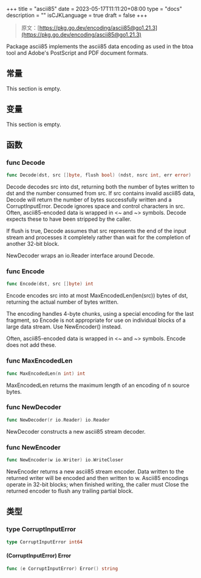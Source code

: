 +++
title = "ascii85"
date = 2023-05-17T11:11:20+08:00
type = "docs"
description = ""
isCJKLanguage = true
draft = false
+++
> 原文：[https://pkg.go.dev/encoding/ascii85@go1.21.3](https://pkg.go.dev/encoding/ascii85@go1.21.3)

Package ascii85 implements the ascii85 data encoding as used in the btoa tool and Adobe's PostScript and PDF document formats.

## 常量 

This section is empty.

## 变量

This section is empty.

## 函数

### func Decode 

``` go 
func Decode(dst, src []byte, flush bool) (ndst, nsrc int, err error)
```

Decode decodes src into dst, returning both the number of bytes written to dst and the number consumed from src. If src contains invalid ascii85 data, Decode will return the number of bytes successfully written and a CorruptInputError. Decode ignores space and control characters in src. Often, ascii85-encoded data is wrapped in <~ and ~> symbols. Decode expects these to have been stripped by the caller.

If flush is true, Decode assumes that src represents the end of the input stream and processes it completely rather than wait for the completion of another 32-bit block.

NewDecoder wraps an io.Reader interface around Decode.

### func Encode 

``` go 
func Encode(dst, src []byte) int
```

Encode encodes src into at most MaxEncodedLen(len(src)) bytes of dst, returning the actual number of bytes written.

The encoding handles 4-byte chunks, using a special encoding for the last fragment, so Encode is not appropriate for use on individual blocks of a large data stream. Use NewEncoder() instead.

Often, ascii85-encoded data is wrapped in <~ and ~> symbols. Encode does not add these.

### func MaxEncodedLen 

``` go 
func MaxEncodedLen(n int) int
```

MaxEncodedLen returns the maximum length of an encoding of n source bytes.

### func NewDecoder 

``` go 
func NewDecoder(r io.Reader) io.Reader
```

NewDecoder constructs a new ascii85 stream decoder.

### func NewEncoder 

``` go 
func NewEncoder(w io.Writer) io.WriteCloser
```

NewEncoder returns a new ascii85 stream encoder. Data written to the returned writer will be encoded and then written to w. Ascii85 encodings operate in 32-bit blocks; when finished writing, the caller must Close the returned encoder to flush any trailing partial block.

## 类型

### type CorruptInputError 

``` go 
type CorruptInputError int64
```

#### (CorruptInputError) Error 

``` go 
func (e CorruptInputError) Error() string
```